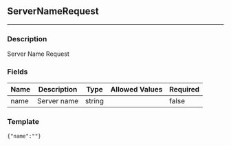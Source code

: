 ## ServerNameRequest
---
### Description
Server Name Request
### Fields
| Name | Description | Type | Allowed Values | Required |
| ---- | ----------- | ---- | -------------- | -------- |
| name | Server name | string |  | false |
### Template
```
{"name":""}
```

